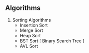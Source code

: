 ## Algorithms 

<ol>
	<li>Sorting Algorithms
		<ul>
			<li>
				Insertion Sort
			</li>
			<li>
				Merge Sort
			</li>
			<li>
			    Heap Sort
		    </li>
		    <li>
		        BST Sort [ Binary Search Tree ]
		    </li>
		    <li>
		    	AVL Sort
		    </li>
		</ul>
	</li>
</ol>